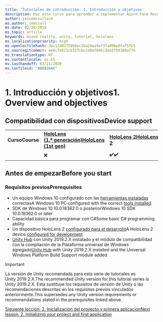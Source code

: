```yaml
---
title: 'Tutoriales de introducción: 1. Introducción y objetivos'
description: Haz este curso para aprender a implementar Azure Face Recognition dentro de una aplicación de realidad mixta.
author: jessemcculloch
ms.author: jemccull
ms.date: 02/26/2019
ms.topic: article
keywords: mixed reality, unity, tutorial, hololens
ms.localizationpriority: high
ms.openlocfilehash: 36c12d82759b8ac2ba24aa9af37a096e0faf5fb5
ms.sourcegitcommit: ee8c7e821cb337cbccd8af64b13ee5f50109a776
ms.translationtype: HT
ms.contentlocale: es-ES
ms.lasthandoff: 03/21/2020
ms.locfileid: "80082046"
---
```

# <a name="1-overview-and-objectives"></a><span data-ttu-id="795a9-105">1. Introducción y objetivos</span><span class="sxs-lookup"><span data-stu-id="795a9-105">1. Overview and objectives</span></span>

## <a name="device-support"></a><span data-ttu-id="795a9-106">Compatibilidad con dispositivos</span><span class="sxs-lookup"><span data-stu-id="795a9-106">Device support</span></span>

<table>
    <colgroup>
    <col width="25%" />
    <col width="25%" />
    <col width="25%" />
    <col width="25%" />
    </colgroup>
    <tr>
        <td><span data-ttu-id="795a9-107"><strong>Curso</strong></span><span class="sxs-lookup"><span data-stu-id="795a9-107"><strong>Course</strong></span></span></td>
        <td><span data-ttu-id="795a9-108"><a href="hololens-hardware-details.md"><strong>HoloLens (1.ª generación)</strong></a></span><span class="sxs-lookup"><span data-stu-id="795a9-108"><a href="hololens-hardware-details.md"><strong>HoloLens (1st gen)</strong></a></span></span></td>
        <td><span data-ttu-id="795a9-109"><a href="https://www.microsoft.com//hololens/hardware"><strong>HoloLens 2</strong></a></span><span class="sxs-lookup"><span data-stu-id="795a9-109"><a href="https://www.microsoft.com//hololens/hardware"><strong>HoloLens 2</strong></a></span></span></td>
        <td><span data-ttu-id="795a9-110"><a href="immersive-headset-hardware-details.md"><strong>Cascos envolventes</strong></a></span><span class="sxs-lookup"><span data-stu-id="795a9-110"><a href="immersive-headset-hardware-details.md"><strong>Immersive headsets</strong></a></span></span></td>
    </tr>
     <tr>
        <td></td>
        <td>❌</td>
        <td><span data-ttu-id="795a9-111">✔️</span><span class="sxs-lookup"><span data-stu-id="795a9-111">✔️</span></span></td>
        <td>❌</td>
    </tr>
</table>

## <a name="before-you-start"></a><span data-ttu-id="795a9-112">Antes de empezar</span><span class="sxs-lookup"><span data-stu-id="795a9-112">Before you start</span></span>

### <a name="prerequisites"></a><span data-ttu-id="795a9-113">Requisitos previos</span><span class="sxs-lookup"><span data-stu-id="795a9-113">Prerequisites</span></span>

* <span data-ttu-id="795a9-114">Un equipo Windows 10 configurado con las [herramientas instaladas](install-the-tools.md) correctas</span><span class="sxs-lookup"><span data-stu-id="795a9-114">A Windows 10 PC configured with the correct [tools installed](install-the-tools.md)</span></span>
* <span data-ttu-id="795a9-115">SDK de Windows 10 10.0.18362.0 o posterior</span><span class="sxs-lookup"><span data-stu-id="795a9-115">Windows 10 SDK 10.0.18362.0 or later</span></span>
* <span data-ttu-id="795a9-116">Capacidad básica para programar con C#</span><span class="sxs-lookup"><span data-stu-id="795a9-116">Some basic C# programming ability</span></span>
* <span data-ttu-id="795a9-117">Un dispositivo HoloLens 2 [configurado para el desarrollo](using-visual-studio.md#enabling-developer-mode)</span><span class="sxs-lookup"><span data-stu-id="795a9-117">A HoloLens 2 device [configured for development](using-visual-studio.md#enabling-developer-mode)</span></span>
* <span data-ttu-id="795a9-118"><a href="https://docs.unity3d.com/Manual/GettingStartedInstallingHub.html" target="_blank">Unity Hub</a> con Unity 2019.2.X instalado y el módulo de compatibilidad con la compilación de la Plataforma universal de Windows agregado</span><span class="sxs-lookup"><span data-stu-id="795a9-118"><a href="https://docs.unity3d.com/Manual/GettingStartedInstallingHub.html" target="_blank">Unity Hub</a> with Unity 2019.2.X installed and the Universal Windows Platform Build Support module added</span></span>

> [!IMPORTANT]
> <span data-ttu-id="795a9-119">La versión de Unity recomendada para esta serie de tutoriales es Unity 2019.2.X.</span><span class="sxs-lookup"><span data-stu-id="795a9-119">The recommended Unity version for this tutorial series is Unity 2019.2.X.</span></span> <span data-ttu-id="795a9-120">Esta sustituye los requisitos de versión de Unity o las recomendaciones descritas en los requisitos previos vinculados anteriormente.</span><span class="sxs-lookup"><span data-stu-id="795a9-120">This supersedes any Unity version requirements or recommendations stated in the prerequisites linked above.</span></span>

[<span data-ttu-id="795a9-121">Siguiente lección: 2. Inicialización del proyecto y primera aplicación</span><span class="sxs-lookup"><span data-stu-id="795a9-121">Next lesson: 2. Initializing your project and first application</span></span>](mrlearning-base-ch1.md)
